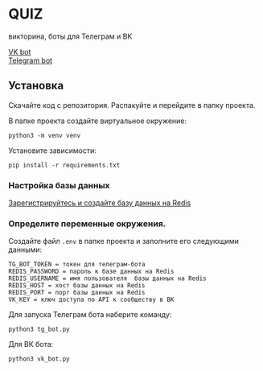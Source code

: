 # QUIZ
викторина, боты для Телеграм и ВК

[VK bot](https://vk.com/quiz_devman)  
[Telegram bot](https://t.me/AiogramHelpBot)

## Установка

Скачайте код с репозитория. Распакуйте и перейдите в папку проекта.


В папке проекта создайте виртуальное окружение:
```commandline
python3 -m venv venv
```

Установите зависимости:
```commandline
pip install -r requirements.txt
```
### Настройка базы данных

[Зарегистрируйтесь и создайте базу данных на Redis](https://redislabs.com/)

### Определите переменные окружения.
Создайте файл `.env` в папке проекта  и заполните его следующими данными:
```commandline
TG_BOT_TOKEN = токен для телеграм-бота
REDIS_PASSWORD = пароль к базе данных на Redis
REDIS_USERNAME = имя пользователя  базы данных на Redis
REDIS_HOST = хост базы данных на Redis
REDIS_PORT = порт базы данных на Redis
VK_KEY = ключ доступа по API к сообществу в ВК
```

Для запуска Телеграм бота наберите команду:
```commandline
python3 tg_bot.py
```
Для ВК бота:
```commandline
python3 vk_bot.py
```

